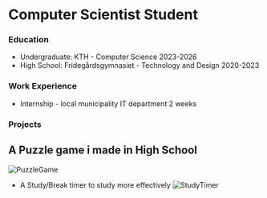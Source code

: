 # Computer Scientist Student

### Education
- Undergraduate: KTH - Computer Science 2023-2026
- High School: Fridegårdsgymnasiet - Technology and Design 2020-2023
### Work Experience
- Internship - local municipality IT department 2 weeks
### Projects
## A Puzzle game i made in High School
![PuzzleGame](https://github.com/SrQuacksAlot/portfolio/assets/52632838/afd0a2f3-7bd3-4e76-9b9e-270aaf8d7cab)
- A Study/Break timer to study more effectively
![StudyTimer](https://github.com/SrQuacksAlot/portfolio/assets/52632838/3f58bb4f-15d2-4f00-88df-451071d52c0b)

